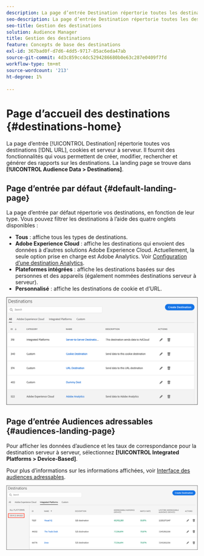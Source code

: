 ```yaml
---
description: La page d’entrée Destination répertorie toutes les destinations d’URL, de cookie et de serveur à serveur. Il fournit des fonctionnalités qui vous permettent de créer, modifier, rechercher et générer des rapports sur les destinations. La page d’entrée se trouve dans Audience Data > Destinations.
seo-description: La page d’entrée Destination répertorie toutes les destinations d’URL, de cookie et de serveur à serveur. Il fournit des fonctionnalités qui vous permettent de créer, modifier, rechercher et générer des rapports sur les destinations. La page d’entrée se trouve dans Audience Data > Destinations.
seo-title: Gestion des destinations
solution: Audience Manager
title: Gestion des destinations
feature: Concepts de base des destinations
exl-id: 367bad0f-d7d6-4dd5-9717-85ac6eda47ab
source-git-commit: 4d3c859cc4dc5294286680b0e63c287e0409f7fd
workflow-type: tm+mt
source-wordcount: '213'
ht-degree: 1%

---
```


# Page d’accueil des destinations {#destinations-home}

La page d’entrée [!UICONTROL Destination] répertorie toutes vos destinations [!DNL URL], cookies et serveur à serveur. Il fournit des fonctionnalités qui vous permettent de créer, modifier, rechercher et générer des rapports sur les destinations. La landing page se trouve dans **[!UICONTROL Audience Data > Destinations]**.

## Page d’entrée par défaut {#default-landing-page}

<!-- destinations-home.xml -->

La page d’entrée par défaut répertorie vos destinations, en fonction de leur type. Vous pouvez filtrer les destinations à l’aide des quatre onglets disponibles :

* **Tous** : affiche tous les types de destinations.
* **Adobe Experience Cloud** : affiche les destinations qui envoient des données à d’autres solutions Adobe Experience Cloud. Actuellement, la seule option prise en charge est Adobe Analytics. Voir [Configuration d’une destination Analytics](/help/using/features/destinations/create-analytics-destination.md).
* **Plateformes intégrées** : affiche les destinations basées sur des personnes et des appareils (également nommées destinations serveur à serveur).
* **Personnalisé** : affiche les destinations de cookie et d’URL.


![](assets/destinations-landing.png)

## Page d’entrée Audiences adressables {#audiences-landing-page}

Pour afficher les données d’audience et les taux de correspondance pour la destination serveur à serveur, sélectionnez **[!UICONTROL Integrated Platforms > Device-Based]**.

Pour plus d’informations sur les informations affichées, voir [Interface des audiences adressables](/help/using/features/addressable-audiences.md#addressable-audience-interface).

![](/help/using/features/assets/addressable-audiences-landing.png)

